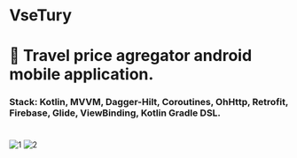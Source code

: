 # VseTury
# 🧭 Travel price agregator android mobile application.
### Stack: Kotlin, MVVM, Dagger-Hilt, Coroutines, OhHttp, Retrofit, Firebase, Glide, ViewBinding, Kotlin Gradle DSL.
# 

![1](https://i.postimg.cc/prrcJWF8/screenshots-Vse-Tury1.jpg)
![2](https://i.postimg.cc/kGH1j0QH/screenshots-Vse-Tury2.jpg)
